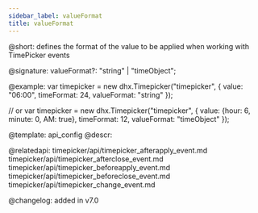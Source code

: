 ```yaml
---
sidebar_label: valueFormat
title: valueFormat
---          
```


@short: defines the format of the value to be applied when working with TimePicker events

@signature: valueFormat?: "string" | "timeObject";

@example: 
var timepicker = new dhx.Timepicker("timepicker", {
	value: "06:00",
	timeFormat: 24,
	valueFormat: "string"
});

// or
var timepicker = new dhx.Timepicker("timepicker", {
	value: {hour: 6, minute: 0, AM: true},
	timeFormat: 12,
	valueFormat: "timeObject"
});


@template:	api_config
@descr:   


@relatedapi:
timepicker/api/timepicker_afterapply_event.md
timepicker/api/timepicker_afterclose_event.md
timepicker/api/timepicker_beforeapply_event.md
timepicker/api/timepicker_beforeclose_event.md
timepicker/api/timepicker_change_event.md

@changelog: added in v7.0

